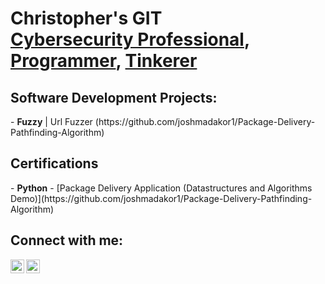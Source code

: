 <h1>Christopher's GIT  <br/><a href="https://www.linkedin.com/in/christopher-dsouza-it/">Cybersecurity Professional</a>,  <a href="https://github.com/ChristophersGIT/ChristophersGIT">Programmer</a>, <a href="https://github.com/ChristophersGIT/ChristophersGIT">Tinkerer</a>

<h2>Software Development Projects:</h2>
- <b>Fuzzy</b>
  | Url Fuzzer (https://github.com/joshmadakor1/Package-Delivery-Pathfinding-Algorithm)

<h2>Certifications</h2>
- <b>Python</b>
  - [Package Delivery Application (Datastructures and Algorithms Demo)](https://github.com/joshmadakor1/Package-Delivery-Pathfinding-Algorithm)

<h2>Connect with me:</h2>

[<img align="left" alt="null | YouTube" width="22px" src="https://cdn.jsdelivr.net/npm/simple-icons@v3/icons/youtube.svg" />][youtube]
[<img align="left" alt="null | LinkedIn" width="22px" src="https://cdn.jsdelivr.net/npm/simple-icons@v3/icons/linkedin.svg" />][linkedin]

[youtube]: https://www.youtube.com/
[linkedin]: https://www.linkedin.com/in/christopher-dsouza-it/
